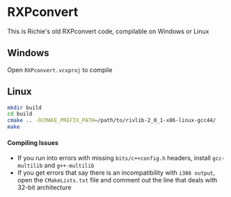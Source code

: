 # RXPconvert

This is Richie's old RXPconvert code, compilable on Windows or Linux

## Windows

Open ```RXPconvert.vcxproj``` to compile

## Linux

```bash
mkdir build
cd build
cmake .. -DCMAKE_PREFIX_PATH=/path/to/rivlib-2_0_1-x86-linux-gcc44/
make
```

#### Compiling Issues

- If you run into errors with missing ```bits/c++config.h``` headers, install ```gcc-multilib``` and ```g++-multilib```
- If you get errors that say there is an incompatibility with ```i386 output```, open the ```CMakeLists.txt``` file and comment out the line that deals with 32-bit architecture
